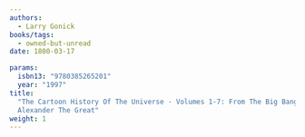 ```yaml
---
authors:
  - Larry Gonick
books/tags:
  - owned-but-unread
date: 1800-03-17

params:
  isbn13: "9780385265201"
  year: "1997"
title:
  "The Cartoon History Of The Universe - Volumes 1-7: From The Big Bang To
  Alexander The Great"
weight: 1
---
```


<!--more-->
